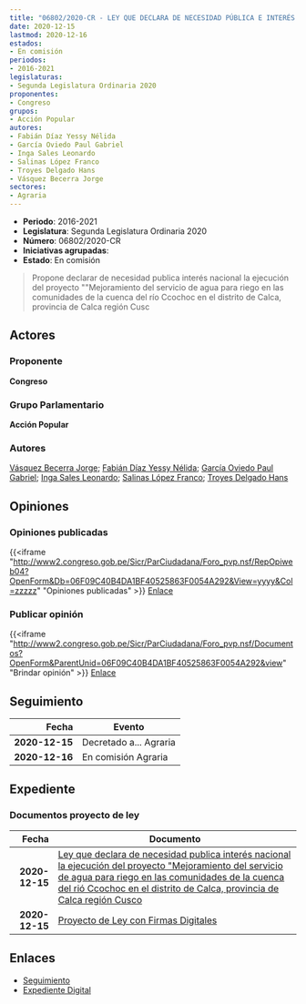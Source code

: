 ```yaml
---
title: "06802/2020-CR - LEY QUE DECLARA DE NECESIDAD PÚBLICA E INTERÉS NACIONAL LA EJECUCIÓN DEL PROYECTO 'MEJORAMIENTO DEL SERVICIO DE AGUA PARA RIEGO EN LAS COMUNIDADES DE LA CUENCA DEL RÍO CCOCHAC EN EL DISTRITO DE CALCA, PROVINCIA DE CALCA REGIÓN CUSCO"
date: 2020-12-15
lastmod: 2020-12-16
estados:
- En comisión
periodos:
- 2016-2021
legislaturas:
- Segunda Legislatura Ordinaria 2020
proponentes:
- Congreso
grupos:
- Acción Popular
autores:
- Fabián Díaz Yessy Nélida
- García Oviedo Paul Gabriel
- Inga Sales Leonardo
- Salinas López Franco
- Troyes Delgado Hans
- Vásquez Becerra Jorge
sectores:
- Agraria
---
```

- **Periodo**: 2016-2021
- **Legislatura**: Segunda Legislatura Ordinaria 2020
- **Número**: 06802/2020-CR
- **Iniciativas agrupadas**: 
- **Estado**: En comisión

> Propone declarar de necesidad publica interés nacional la ejecución del proyecto ""Mejoramiento del servicio de agua para riego en las comunidades de la cuenca del río Ccochoc en el distrito de Calca, provincia de Calca región Cusc


## Actores

### Proponente

**Congreso**

### Grupo Parlamentario

**Acción Popular**

### Autores

[Vásquez Becerra Jorge](mailto:mailto:jvasquezb@congreso.gob.pe); [Fabián Díaz Yessy Nélida](mailto:mailto:yfabian@congreso.gob.pe); [García Oviedo Paul Gabriel](mailto:mailto:pgarcia@congreso.gob.pe); [Inga Sales Leonardo](mailto:mailto:lingas@congreso.gob.pe); [Salinas López Franco](mailto:mailto:fsalinas@congreso.gob.pe); [Troyes Delgado Hans](mailto:mailto:htroyes@congreso.gob.pe)

## Opiniones

### Opiniones publicadas

{{<iframe "http://www2.congreso.gob.pe/Sicr/ParCiudadana/Foro_pvp.nsf/RepOpiweb04?OpenForm&Db=06F09C40B4DA1BF40525863F0054A292&View=yyyy&Col=zzzzz" "Opiniones publicadas" >}}
[Enlace](http://www2.congreso.gob.pe/Sicr/ParCiudadana/Foro_pvp.nsf/RepOpiweb04?OpenForm&Db=06F09C40B4DA1BF40525863F0054A292&View=yyyy&Col=zzzzz)

### Publicar opinión

{{<iframe "http://www2.congreso.gob.pe/Sicr/ParCiudadana/Foro_pvp.nsf/Documentos?OpenForm&ParentUnid=06F09C40B4DA1BF40525863F0054A292&view" "Brindar opinión" >}}
[Enlace](http://www2.congreso.gob.pe/Sicr/ParCiudadana/Foro_pvp.nsf/Documentos?OpenForm&ParentUnid=06F09C40B4DA1BF40525863F0054A292&view)


## Seguimiento

| Fecha | Evento |
|------:|--------|
| **2020-12-15** | Decretado a... Agraria |
| **2020-12-16** | En comisión Agraria |

## Expediente

### Documentos proyecto de ley

| Fecha | Documento |
|------:|-----------|
| **2020-12-15** | [Ley que declara de necesidad publica interés nacional la ejecución del proyecto "Mejoramiento del servicio de agua para riego en las comunidades de la cuenca del rió Ccochoc en el distrito de Calca, provincia de Calca región Cusco](https://leyes.congreso.gob.pe/Documentos/2016_2021/Proyectos_de_Ley_y_de_Resoluciones_Legislativas/PL06802-20201215.pdf) |
| **2020-12-15** | [Proyecto de Ley con Firmas Digitales](https://leyes.congreso.gob.pe/Documentos/2016_2021/Proyectos_de_Ley_y_de_Resoluciones_Legislativas/Proyectos_Firmas_digitales/PL06802.pdf) |

## Enlaces

- [Seguimiento](http://www2.congreso.gob.pe/Sicr/TraDocEstProc/CLProLey2016.nsf/f7fff46988ca05b1052578e100829cc7/6c6b08a52c1293220525863f005e9fc3?OpenDocument)
- [Expediente Digital](http://www2.congreso.gob.pe/Sicr/TraDocEstProc/Expvirt_2011.nsf/visbusqptramdoc1621/06802?opendocument)

